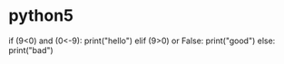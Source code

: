 # python5
if (9<0) and (0<-9):
    print("hello")
elif (9>0) or False:
    print("good")
else:
    print("bad")
